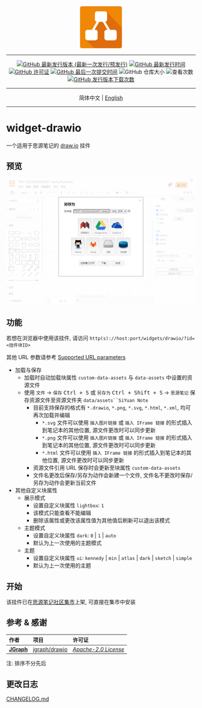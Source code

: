 <div align="center">
<img src="./icon.png" style="width: 8em; height: 8em;">

---
[![GitHub 最新发行版本 (最新一次发行/预发行)](https://img.shields.io/github/v/release/Zuoqiu-Yingyi/widget-drawio?include_prereleases&style=flat-square)](https://github.com/Zuoqiu-Yingyi/widget-drawio/releases/latest)
[![GitHub 最新发行时间](https://img.shields.io/github/release-date/Zuoqiu-Yingyi/widget-drawio?style=flat-square)](https://github.com/Zuoqiu-Yingyi/widget-drawio/releases/latest)
[![GitHub 许可证](https://img.shields.io/github/license/Zuoqiu-Yingyi/widget-drawio?style=flat-square)](https://github.com/Zuoqiu-Yingyi/widget-drawio/blob/main/LICENSE)
[![GitHub 最后一次提交时间](https://img.shields.io/github/last-commit/Zuoqiu-Yingyi/widget-drawio?style=flat-square)](https://github.com/Zuoqiu-Yingyi/widget-drawio/commits/main)
![GitHub 仓库大小](https://img.shields.io/github/repo-size/Zuoqiu-Yingyi/widget-drawio?style=flat-square)
![查看次数](https://hits.b3log.org/Zuoqiu-Yingyi/widget-drawio.svg)
[![GitHub 发行版本下载次数](https://img.shields.io/github/downloads/Zuoqiu-Yingyi/widget-drawio/total?style=flat-square)](https://github.com/Zuoqiu-Yingyi/widget-drawio/releases)

---
简体中文 \| [English](./README.md)

---
</div>

# widget-drawio

一个适用于思源笔记的 [draw.io](https://www.diagrams.net/) 挂件

## 预览

![预览](./preview.png)

## 功能

若想在浏览器中使用该挂件, 请访问 `http(s)://host:port/widgets/drawio/?id=<挂件块ID>`

其他 URL 参数请参考 [Supported URL parameters](https://www.diagrams.net/doc/faq/supported-url-parameters)

- 加载与保存
  - 加载时自动加载块属性 `custom-data-assets` 与 `data-assets` 中设置的资源文件
  - 使用 `文件` -> `保存` <kbd>Ctrl + S</kbd> 或 `另存为` <kbd>Ctrl + Shift + S</kbd> -> `思源笔记` 保存资源文件至资源文件夹 `data/assets``SiYuan Note`
    - 目前支持保存的格式有 `*.drawio`, `*.png`, `*.svg`, `*.html`, `*.xml`, 均可再次加载并编辑
      - `*.svg` 文件可以使用 `插入图片链接` 或 `插入 IFrame 链接` 的形式插入到笔记本的其他位置, 源文件更改时可以同步更新
      - `*.png` 文件可以使用 `插入图片链接` 或 `插入 IFrame 链接` 的形式插入到笔记本的其他位置, 源文件更改时可以同步更新
      - `*.html` 文件可以使用 `插入 IFrame 链接` 的形式插入到笔记本的其他位置, 源文件更改时可以同步更新
    - 资源文件引用 URL 保存时会更新至块属性 `custom-data-assets`
    - 文件名更改后保存/另存为动作会新建一个文件, 文件名不更改时保存/另存为动作会更新当前文件
- 其他自定义块属性
  - 展示模式
    - 设置自定义块属性 `lightbox`: `1`
    - 该模式只能查看不能编辑
    - 删除该属性或更改该属性值为其他值后刷新可以退出该模式
  - 主题模式
    - 设置自定义块属性 `dark`: `0` | `1` | `auto`
    - 默认为上一次使用的主题模式
  - 主题
    - 设置自定义块属性 `ui`: `kennedy` | `min` | `atlas` | `dark` | `sketch` | `simple`
    - 默认为上一次使用的主题

## 开始

该挂件已在[思源笔记社区集市](https://github.com/siyuan-note/bazaar)上架, 可直接在集市中安装

## 参考 & 感谢

| 作者                                    | 项目                                              | 许可证                                                                    |
| :-------------------------------------- | :------------------------------------------------ | :------------------------------------------------------------------------ |
| **[JGraph](https://github.com/jgraph)** | [jgraph/drawio](https://github.com/jgraph/drawio) | *[Apache-2.0 License](https://github.com/jgraph/drawio/blob/dev/LICENSE)* |

注: 排序不分先后

## 更改日志

[CHANGELOG.md](./CHANGELOG.md)

